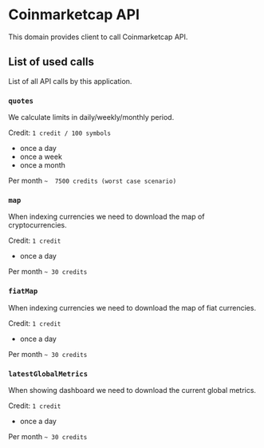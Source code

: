 # Coinmarketcap API

This domain provides client to call Coinmarketcap API.

## List of used calls

List of all API calls by this application.

### `quotes`

We calculate limits in daily/weekly/monthly period.

Credit: `1 credit / 100 symbols`

- once a day
- once a week
- once a month

Per month `~  7500 credits (worst case scenario)`

### `map`

When indexing currencies we need to download
the map of cryptocurrencies.

Credit: `1 credit`

- once a day

Per month `~ 30 credits`

### `fiatMap`

When indexing currencies we need to download
the map of fiat currencies.

Credit: `1 credit`

- once a day

Per month `~ 30 credits`

### `latestGlobalMetrics`

When showing dashboard we need to download
the current global metrics.

Credit: `1 credit`

- once a day

Per month `~ 30 credits`
